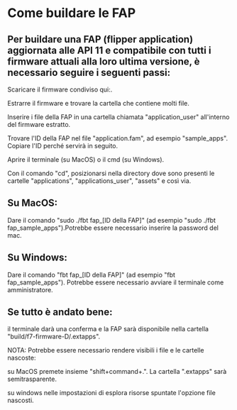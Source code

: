 # Come buildare le FAP
## Per buildare una FAP (flipper application) aggiornata alle API 11 e compatibile con tutti i firmware attuali alla loro ultima versione, è necessario seguire i seguenti passi:

Scaricare il firmware condiviso qui:.

Estrarre il firmware e trovare la cartella che contiene molti file.

Inserire i file della FAP in una cartella chiamata "application_user" all'interno del firmware estratto.

Trovare l'ID della FAP nel file "application.fam", ad esempio "sample_apps". Copiare l'ID perché servirà in seguito.

Aprire il terminale (su MacOS) o il cmd (su Windows).

Con il comando "cd", posizionarsi nella directory dove sono presenti le cartelle "applications", "applications_user", "assets" e così via.

## Su MacOS:

Dare il comando "sudo ./fbt fap_[ID della FAP]" (ad esempio "sudo ./fbt fap_sample_apps").Potrebbe essere necessario inserire la password del mac.

## Su Windows:

Dare il comando "fbt fap_[ID della FAP]" (ad esempio "fbt fap_sample_apps"). Potrebbe essere necessario avviare il terminale come amministratore.

## Se tutto è andato bene:
il terminale darà una conferma e la FAP sarà disponibile nella cartella "build/f7-firmware-D/.extapps".

NOTA: Potrebbe essere necessario rendere visibili i file e le cartelle nascoste:

su MacOS premete insieme "shift+command+.". La cartella ".extapps" sarà semitrasparente.

su windows nelle impostazioni di esplora risorse spuntate l'opzione file nascosti.
